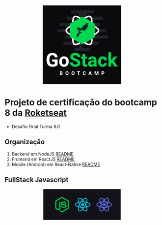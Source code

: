 <p align="center">
  <img width="256" height="256" src="./gostack-256x256.png">
</p>

# Projeto de certificação do bootcamp 8 da [Roketseat](http://rocketseat.com.br)

- Desafio Final Turma 8.0

## Organização

1. Backend em NodeJS [README](./backend/README.md)
2. Frontend em ReactJS [README](./frontend/README.md)
3. Mobile (Android) em React-Native [README](./mobile_android/README.md)

## FullStack Javascript

<p align="center">
  <img height="100" src="./fullstack.png">
</p>
